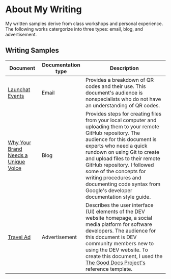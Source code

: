 # About My Writing
My written samples derive from class workshops and personal experience. The following works catergorize into three types: email, blog, and advertisement.
## Writing Samples
| Document | Documentation type | Description |
| ------------- | ------------------ | ----------- |
| [Launchat Events](https://github.com/shanelandis/portfolio/blob/main/Example%20Email.jpg) | Email | Provides a breakdown of QR codes and their use. This document's audience is nonspecialists who do not have an understanding of QR codes.
| [Why Your Brand Needs a Unique Voice](https://github.com/shanelandis/portfolio/blob/main/blog.md) | Blog | Provides steps for creating files from your local computer and uploading them to your remote GitHub repository. The audience for this document is experts who need a quick rundown on using Git to create and upload files to their remote GitHub repository. I followed some of the concepts for writing procedures and documenting code syntax from Google's developer documentation style guide.
| [Travel Ad]() | Advertisement | Describes the user interface (UI) elements of the DEV website homepage, a social media platform for software developers. The audience for this document is DEV community members new to using the DEV website. To create this document, I used the [The Good Docs Project's]() reference template.|
